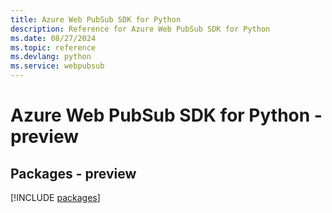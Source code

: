 ```yaml
---
title: Azure Web PubSub SDK for Python
description: Reference for Azure Web PubSub SDK for Python
ms.date: 08/27/2024
ms.topic: reference
ms.devlang: python
ms.service: webpubsub
---
```

# Azure Web PubSub SDK for Python - preview
## Packages - preview
[!INCLUDE [packages](web-pubsub-index.md)]